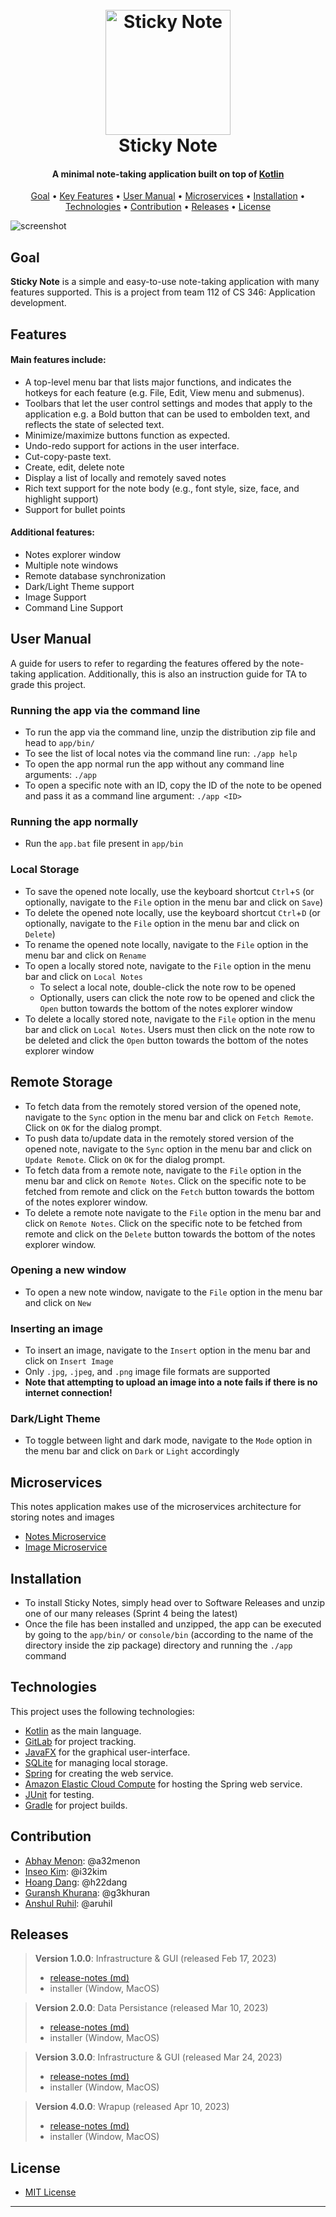 <h1 align="center">
  <br>
  <img src="logo.png" alt="Sticky Note" width="200"></a>
  <br>
  Sticky Note
  <br>
</h1>

<h4 align="center">A minimal note-taking application built on top of 
<a href="https://kotlinlang.org/" target="_blank">Kotlin</a></h4>

<p align="center">
  <a href="#goal">Goal</a> •
  <a href="#features">Key Features</a> •
  <a href="#user-manual">User Manual</a> •
  <a href="#microservices">Microservices</a> •
  <a href="#installation">Installation</a> •
  <a href="#technologies">Technologies</a> •
  <a href="#contribution">Contribution</a> •
  <a href="#releases">Releases</a> •
  <a href="#license">License</a>
</p>

![screenshot](interface.png)

## Goal
**Sticky Note** is a simple and easy-to-use note-taking application with many features supported. This is a project 
from team 112 of CS 346: Application development.
## Features
#### Main features include:
- A top-level menu bar that lists major functions, and indicates the hotkeys for each feature 
(e.g. File, Edit, View menu and submenus).
- Toolbars that let the user control settings and modes that apply to the application e.g. a Bold button that can be 
used to embolden text, and reflects the state of selected text.
- Minimize/maximize buttons function as expected.
- Undo-redo support for actions in the user interface.
- Cut-copy-paste text.
- Create, edit, delete note
- Display a list of locally and remotely saved notes
- Rich text support for the note body (e.g., font style, size, face, and highlight support)
- Support for bullet points

#### Additional features:
- Notes explorer window
- Multiple note windows
- Remote database synchronization
- Dark/Light Theme support
- Image Support
- Command Line Support

## User Manual
A guide for users to refer to regarding the features offered by the note-taking application. Additionally,
this is also an instruction guide for TA to grade this project.

### Running the app via the command line
- To run the app via the command line, unzip the distribution zip file and head to `app/bin/`
- To see the list of local notes via the command line run: `./app help`
- To open the app normal run the app without any command line arguments: `./app`
- To open a specific note with an ID, copy the ID of the note to be opened and pass it as a 
command line argument: `./app <ID>`

### Running the app normally
- Run the `app.bat` file present in `app/bin`

### Local Storage
- To save the opened note locally, use the keyboard shortcut `Ctrl`+`S` (or optionally, navigate to the `File` option 
in the menu bar and click on `Save`)
- To delete the opened note locally, use the keyboard shortcut `Ctrl`+`D` (or optionally, navigate to the `File` option 
in the menu bar and click on `Delete`)
- To rename the opened note locally, navigate to the `File` option in the menu bar and click on `Rename`
- To open a locally stored note, navigate to the `File` option in the menu bar and click on `Local Notes`
  - To select a local note, double-click the note row to be opened
  - Optionally, users can click the note row to be opened and click the `Open` button towards the bottom of the notes 
  explorer window
- To delete a locally stored note, navigate to the `File` option in the menu bar and click on `Local Notes`. Users must 
then click on the note row to be deleted and click the `Open` button towards the bottom of the notes explorer window

## Remote Storage
- To fetch data from the remotely stored version of the opened note, navigate to the `Sync` option in the menu bar and 
click on `Fetch Remote`. Click on `OK` for the dialog prompt.
- To push data to/update data in the remotely stored version of the opened note, navigate to the `Sync` option in the 
menu bar and 
click on `Update Remote`. Click on `OK` for the dialog prompt.
- To fetch data from a remote note, navigate to the `File` option in the menu bar and 
click on `Remote Notes`. Click on the specific note to be fetched from remote and click on the `Fetch` button towards 
the bottom of the notes explorer window.
- To delete a remote note navigate to the `File` option in the menu bar and
click on `Remote Notes`. Click on the specific note to be fetched from remote and click on the `Delete` button towards
the bottom of the notes explorer window.

### Opening a new window
- To open a new note window, navigate to the `File` option in the menu bar and click on `New`

### Inserting an image
- To insert an image, navigate to the `Insert` option in the menu bar and click on `Insert Image`
- Only `.jpg`, `.jpeg`, and `.png` image file formats are supported
- **Note that attempting to upload an image into a note fails if there is no internet connection!**

### Dark/Light Theme
- To toggle between light and dark mode, navigate to the `Mode` option in the menu bar and click on `Dark` or `Light` 
accordingly


## Microservices
This notes application makes use of the microservices architecture for storing notes and images
- [Notes Microservice](https://git.uwaterloo.ca/a32menon/notes-app-backend)
- [Image Microservice](https://git.uwaterloo.ca/a32menon/notes-app-image)

## Installation
- To install Sticky Notes, simply head over to Software Releases and unzip one of our many releases 
(Sprint 4 being the latest)
- Once the file has been installed and unzipped, the app can be executed by going to the `app/bin/` or `console/bin` 
(according to the name of the directory inside the zip package) directory and running the `./app` command
## Technologies

This project uses the following technologies:

- [Kotlin](https://kotlinlang.org/) as the main language.
- [GitLab](https://about.gitlab.com/) for project tracking.
- [JavaFX](https://openjfx.io/) for the graphical user-interface.
- [SQLite](https://www.sqlite.org/index.html) for managing local storage.
- [Spring](https://spring.io/) for creating the web service.
- [Amazon Elastic Cloud Compute](https://aws.amazon.com/) for hosting the Spring web service.
- [JUnit](https://junit.org/junit5/) for testing.
- [Gradle](https://gradle.org/) for project builds.

## Contribution

- [Abhay Menon](https://git.uwaterloo.ca/a32menon): @a32menon
- [Inseo Kim](https://git.uwaterloo.ca/i32kim): @i32kim
- [Hoang Dang](https://git.uwaterloo.ca/h22dang): @h22dang
- [Guransh Khurana](https://git.uwaterloo.ca/g3khuran): @g3khuran
- [Anshul Ruhil](https://git.uwaterloo.ca/aruhil): @aruhil

## Releases

> **Version 1.0.0**: Infrastructure & GUI (released Feb 17, 2023)
> * [release-notes (md)](release-notes/1.0.0.md)
> * installer (Window, MacOS)

>**Version 2.0.0**: Data Persistance (released Mar 10, 2023)
> * [release-notes (md)](release-notes/2.0.0.md)
> * installer (Window, MacOS) 

> **Version 3.0.0**: Infrastructure & GUI (released Mar 24, 2023)
> * [release-notes (md)](release-notes/3.0.0.md)
> * installer (Window, MacOS)

>**Version 4.0.0**: Wrapup (released Apr 10, 2023)
> * [release-notes (md)](release-notes/4.0.0.md)
> * installer (Window, MacOS)

## License
- [MIT License](LICENSE)
---
